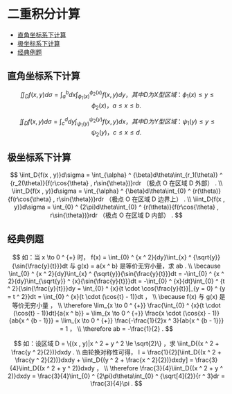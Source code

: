 # 二重积分计算

* [直角坐标系下计算](#直角坐标系下计算)
* [极坐标系下计算](#极坐标系下计算)
* [经典例题](#经典例题)

## 直角坐标系下计算

$$
\
\
\iint_D{f(x , y)}d\sigma = \int_{a} ^ {b}{dx}\int_{\phi_1(x)} ^ {\phi_2(x)}{f(x , y)}dy ，其中 D 为 X 型区域： \phi_1(x) \le y \le \phi_2(x) ， a \le x \le b .
$$

$$
\
\
\iint_D{f(x , y)}d\sigma = \int_{c} ^ {d}{dy}\int_{\psi_1(y)} ^ {\psi_2(y)}{f(x , y)}dx ，其中 D 为 Y 型区域： \psi_1(y) \le y \le \psi_2(y) ， c \le x \le d .
$$

## 极坐标系下计算

$$
\iint_D{f(x , y)}d\sigma = \int_{\alpha} ^ {\beta}d\theta\int_{r_1(\theta)} ^ {r_2(\theta)}{f(r\cos{\theta} , r\sin{\theta})}rdr （极点 O 在区域 D 外部） .
\\
\iint_D{f(x , y)}d\sigma = \int_{\alpha} ^ {\beta}d\theta\int_{0} ^ {r(\theta)}{f(r\cos{\theta} , r\sin{\theta})}rdr （极点 O 在区域 D 边界上） .
\\
\iint_D{f(x , y)}d\sigma = \int_{0} ^ {2\pi}d\theta\int_{0} ^ {r(\theta)}{f(r\cos{\theta} , r\sin{\theta})}rdr （极点 O 在区域 D 内部） .
$$

## 经典例题

$$
如：当 x \to 0 ^ {+} 时， f(x) = \int_{0} ^ {x ^ 2}{dy}\int_{x} ^ {\sqrt{y}}{\sin{\frac{y}{t}}}dt 与 g(x) = a{x ^ b} 是等价无穷小量，求 ab .
\\
\because \int_{0} ^ {x ^ 2}{dy}\int_{x} ^ {\sqrt{y}}{\sin{\frac{y}{t}}}dt = -\int_{0} ^ {x ^ 2}{dy}\int_{\sqrt{y}} ^ {x}{\sin{\frac{y}{t}}}dt = -\int_{0} ^ {x}{dt}\int_{0} ^ {t ^ 2}{\sin{\frac{y}{t}}}dy = \int_{0} ^ {x}{t \cdot \cos{\frac{y}{t}}|_{y = 0} ^ {y = t ^ 2}}dt = \int_{0} ^ {x}{t \cdot (\cos{t} - 1)}dt ，
\\
\because f(x) 与 g(x) 是等价无穷小量 ，
\\
\therefore \lim_{x \to 0 ^ {+}} \frac{\int_{0} ^ {x}{t \cdot (\cos{t} - 1)}dt}{a{x ^ b}} = \lim_{x \to 0 ^ {+}} \frac{x \cdot (\cos{x} - 1)}{ab{x ^ {b - 1}}} = \lim_{x \to 0 ^ {+}} \frac{-\frac{1}{2}x ^ 3}{ab{x ^ {b - 1}}} = 1 ，
\\
\therefore ab = -\frac{1}{2} .
$$

$$
如：设区域 D = \{(x , y)|x ^ 2 + y ^ 2 \le \sqrt{2}\} ，求 \iint_D{(x ^ 2 + \frac{y ^ 2}{2})}dxdy .
\\
由轮换对称性可得， I = \frac{1}{2}[\iint_D{(x ^ 2 + \frac{y ^ 2}{2})}dxdy + \iint_D{(y ^ 2 + \frac{x ^ 2}{2})}dxdy] = \frac{3}{4}\iint_D{(x ^ 2 + y ^ 2)}dxdy ，
\\
\therefore \frac{3}{4}\iint_D{(x ^ 2 + y ^ 2)}dxdy = \frac{3}{4}\int_{0} ^ {2\pi}d\theta\int_{0} ^ {\sqrt[4]{2}}{r ^ 3}dr = \frac{3}{4}\pi .
$$



